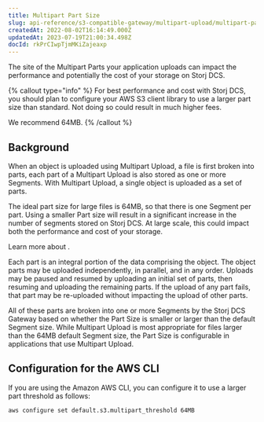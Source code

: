```yaml
---
title: Multipart Part Size
slug: api-reference/s3-compatible-gateway/multipart-upload/multipart-part-size
createdAt: 2022-08-02T16:14:49.000Z
updatedAt: 2023-07-19T21:00:34.498Z
docId: rkPrCIwpTjmMKiZajeaxp
---
```


The site of the Multipart Parts your application uploads can impact the  performance and potentially the cost of your storage on Storj DCS.

{% callout type="info"  %} 
For best performance and cost with Storj DCS, you should plan to configure your AWS S3 client library to use a larger part size than standard. Not doing so could result in much higher fees.&#x20;

We recommend 64MB.
{% /callout %}

## Background

When an object is uploaded using Multipart Upload, a file is first broken into parts, each part of a Multipart Upload is also stored as one or more Segments. With Multipart Upload, a single object is uploaded as a set of parts.&#x20;

The ideal part size for large files is 64MB, so that there is one Segment per part. Using a smaller Part size will result in a significant increase in the number of segments stored on Storj DCS. At large scale, this could impact both the performance and cost of your storage.

Learn more about [](docId\:A4kUGYhfgGbVhlQ2ZHXVS).

Each part is an integral portion of the data comprising the object. The object parts may be uploaded independently, in parallel, and in any order. Uploads may be paused and resumed by uploading an initial set of parts, then resuming and uploading the remaining parts. If the upload of any part fails, that part may be re-uploaded without impacting the upload of other parts.&#x20;

All of these parts are broken into one or more Segments by the Storj DCS Gateway based on whether the Part Size is smaller or larger than the default Segment size. While Multipart Upload is most appropriate for files larger than the 64MB default Segment size, the Part Size is configurable in applications that use Multipart Upload.&#x20;

## Configuration for the AWS CLI

If you are using the Amazon AWS CLI, you can configure it to use a larger part threshold as follows:

```Text
aws configure set default.s3.multipart_threshold 64MB
```

